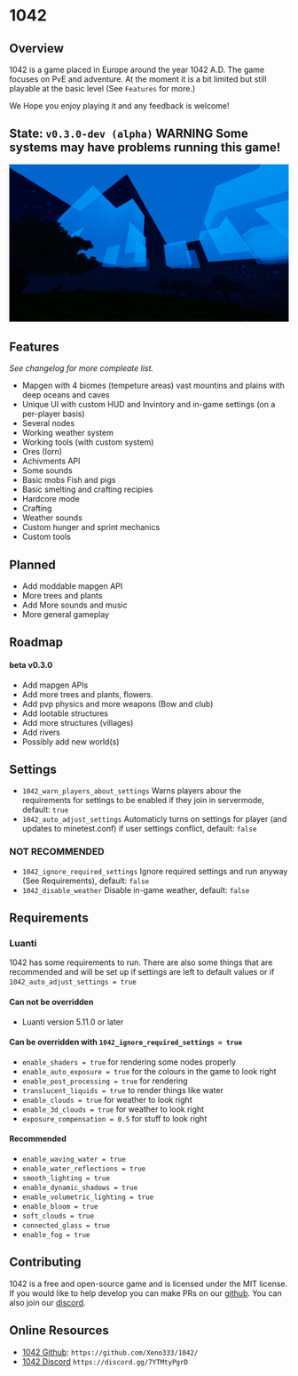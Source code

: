 # 1042

## Overview

1042 is a game placed in Europe around the year 1042 A.D. The game focuses on PvE and adventure. At the moment it is a bit limited but still playable at the basic level (See `Features` for more.)

We Hope you enjoy playing it and any feedback is welcome!



## State: `v0.3.0-dev (alpha)` **WARNING** Some systems may have problems running this game!

![v0.3.0-dev (alpha)](screenshot.png)


## Features

_See changelog for more compleate list._

- Mapgen with 4 biomes (tempeture areas) vast mountins and plains with deep oceans and caves
- Unique UI with custom HUD and Invintory and in-game settings (on a per-player basis)
- Several nodes
- Working weather system
- Working tools (with custom system)
- Ores (Iorn)
- Achivments API
- Some sounds
- Basic mobs Fish and pigs
- Basic smelting and crafting recipies
- Hardcore mode
- Crafting
- Weather sounds
- Custom hunger and sprint mechanics
- Custom tools


## Planned

- Add moddable mapgen API
- More trees and plants
- Add More sounds and music
- More general gameplay


## Roadmap

#### beta v0.3.0
- Add mapgen APIs
- Add more trees and plants, flowers.
- Add pvp physics and more weapons (Bow and club)
- Add lootable structures
- Add more structures (villages)
- Add rivers
- Possibly add new world(s)


## Settings

- `1042_warn_players_about_settings` Warns players abour the requirements for settings to be enabled if they join in servermode, default: `true`
- `1042_auto_adjust_settings` Automaticly turns on settings for player (and updates to minetest.conf) if user settings conflict, default: `false`

### NOT RECOMMENDED

- `1042_ignore_required_settings` Ignore required settings and run anyway (See Requirements), default: `false`
- `1042_disable_weather` Disable in-game weather, default: `false`


## Requirements

### Luanti

1042 has some requirements to run. There are also some things that are recommended and will be set up if settings are left to default values or if `1042_auto_adjust_settings = true`

#### Can not be overridden

- Luanti version 5.11.0 or later

#### Can be overridden with `1042_ignore_required_settings = true`

- `enable_shaders = true` for rendering some nodes properly
- `enable_auto_exposure = true` for the colours in the game to look right
- `enable_post_processing = true` for rendering
- `translucent_liquids = true` to render things like water
- `enable_clouds = true` for weather to look right
- `enable_3d_clouds = true` for weather to look right
- `exposure_compensation = 0.5` for stuff to look right

#### Recommended

- `enable_waving_water = true`
- `enable_water_reflections = true`
- `smooth_lighting = true`
- `enable_dynamic_shadows = true`
- `enable_volumetric_lighting = true`
- `enable_bloom = true`
- `soft_clouds = true`
- `connected_glass = true`
- `enable_fog = true`


## Contributing

1042 is a free and open-source game and is licensed under the MIT license. If you would like to help develop you can make PRs on our [github](https://github.com/Xeno333/1042/). You can also join our [discord](https://discord.gg/7YTMtyPgrD).


## Online Resources

- [1042 Github](https://github.com/Xeno333/1042/): `https://github.com/Xeno333/1042/`
- [1042 Discord](https://discord.gg/7YTMtyPgrD) `https://discord.gg/7YTMtyPgrD`